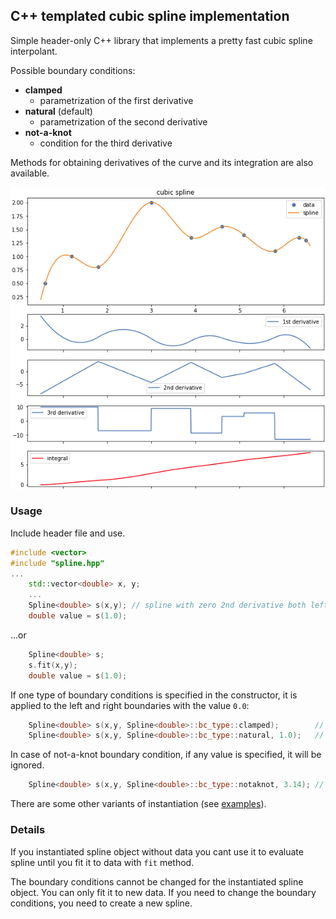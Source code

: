 ## C++ templated cubic spline implementation

Simple header-only C++ library that implements a pretty fast cubic spline interpolant. 

Possible boundary conditions:
- **clamped**
    - parametrization of the first derivative
- **natural** (default)
    - parametrization of the second derivative
- **not-a-knot**
    - condition for the third derivative

Methods for obtaining derivatives of the curve and its integration are also available.

![screenshot](./examples/img/spline.png)

### Usage

Include header file and use.

```C++
#include <vector>
#include "spline.hpp"
...
    std::vector<double> x, y;
    ...
    Spline<double> s(x,y); // spline with zero 2nd derivative both left abd right (natural)
    double value = s(1.0);
```
...or
```C++
    Spline<double> s;
    s.fit(x,y);
    double value = s(1.0);
```

If one type of boundary conditions is specified in the constructor, it is applied to the left and right boundaries with the value `0.0`:
```C++
    Spline<double> s(x,y, Spline<double>::bc_type::clamped);        // zero left and right 1st derivative 
    Spline<double> s(x,y, Spline<double>::bc_type::natural, 1.0);   // 1.0 left and right 2nd derivative 
```
In case of not-a-knot boundary condition, if any value is specified, it will be ignored.
```C++
    Spline<double> s(x,y, Spline<double>::bc_type::notaknot, 3.14); // left and right not-a-knot spline segments
```

There are some other variants of instantiation (see [examples](./examples)).

### Details

If you instantiated spline object without data you cant use it to evaluate spline until you fit it to data with `fit` method.

The boundary conditions cannot be changed for the instantiated spline object. You can only fit it to new data.
If you need to change the boundary conditions, you need to create a new spline.